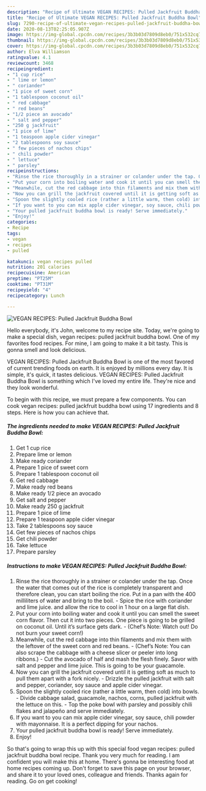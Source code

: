 ```yaml
---
description: "Recipe of Ultimate VEGAN RECIPES: Pulled Jackfruit Buddha Bowl"
title: "Recipe of Ultimate VEGAN RECIPES: Pulled Jackfruit Buddha Bowl"
slug: 7290-recipe-of-ultimate-vegan-recipes-pulled-jackfruit-buddha-bowl
date: 2020-08-13T02:25:05.907Z
image: https://img-global.cpcdn.com/recipes/3b3b03d7809d8eb0/751x532cq70/vegan-recipes-pulled-jackfruit-buddha-bowl-recipe-main-photo.jpg
thumbnail: https://img-global.cpcdn.com/recipes/3b3b03d7809d8eb0/751x532cq70/vegan-recipes-pulled-jackfruit-buddha-bowl-recipe-main-photo.jpg
cover: https://img-global.cpcdn.com/recipes/3b3b03d7809d8eb0/751x532cq70/vegan-recipes-pulled-jackfruit-buddha-bowl-recipe-main-photo.jpg
author: Elva Williamson
ratingvalue: 4.1
reviewcount: 3468
recipeingredient:
- "1 cup rice"
- " lime or lemon"
- " coriander"
- "1 pice of sweet corn"
- "1 tablespoon coconut oil"
- " red cabbage"
- " red beans"
- "1/2 piece an avocado"
- " salt and pepper"
- "250 g jackfruit"
- "1 pice of lime"
- "1 teaspoon apple cider vinegar"
- "2 tablespoons soy sauce"
- " few pieces of nachos chips"
- " chili powder"
- " lettuce"
- " parsley"
recipeinstructions:
- "Rinse the rice thoroughly in a strainer or colander under the tap. Once the water that comes out of the rice is completely transparent and therefore clean, you can start boiling the rice. Put in a pan with the 400 milliliters of water and bring to the boil. Spice the rice with coriander and lime juice. and allow the rice to cool in 1 hour on a large flat dish."
- "Put your corn into boiling water and cook it until you can smell the sweet corn flavor. Then cut it into two pieces. One piece is going to be grilled on coconut oil. Until it’s surface gets dark.  (Chef’s Note: Watch out! Do not burn your sweet corn!)"
- "Meanwhile, cut the red cabbage into thin filaments and mix them with the leftover of the sweet corn and red beans.  (Chef’s Note: You can also scrape the cabbage with a cheese slicer or peeler into long ribbons.) Cut the avocado of half and mash the flesh finely. Savor with salt and pepper and lime juice. This is going to be your guacamole."
- "Now you can grill the jackfruit covered until it is getting soft as much to pull them apart with a fork nicely. Drizzle the pulled jackfruit with salt and pepper, coriander, soy sauce and apple cider vinegar."
- "Spoon the slightly cooled rice (rather a little warm, then cold) into bowls.  Divide cabbage salad, guacamole, nachos, corns, pulled jackfruit with the lettuce on this. Top the poke bowl with parsley and possibly chili flakes and jalapeño and serve immediately."
- "If you want to you can mix apple cider vinegar, soy sauce, chili powder with mayonnaise. It is a perfect dipping for your nachos."
- "Your pulled jackfruit buddha bowl is ready! Serve immediately."
- "Enjoy!"
categories:
- Recipe
tags:
- vegan
- recipes
- pulled

katakunci: vegan recipes pulled 
nutrition: 201 calories
recipecuisine: American
preptime: "PT25M"
cooktime: "PT31M"
recipeyield: "4"
recipecategory: Lunch

---
```



![VEGAN RECIPES: Pulled Jackfruit Buddha Bowl](https://img-global.cpcdn.com/recipes/3b3b03d7809d8eb0/751x532cq70/vegan-recipes-pulled-jackfruit-buddha-bowl-recipe-main-photo.jpg)

Hello everybody, it's John, welcome to my recipe site. Today, we're going to make a special dish, vegan recipes: pulled jackfruit buddha bowl. One of my favorites food recipes. For mine, I am going to make it a bit tasty. This is gonna smell and look delicious.

VEGAN RECIPES: Pulled Jackfruit Buddha Bowl is one of the most favored of current trending foods on earth. It is enjoyed by millions every day. It is simple, it's quick, it tastes delicious. VEGAN RECIPES: Pulled Jackfruit Buddha Bowl is something which I've loved my entire life. They're nice and they look wonderful.




To begin with this recipe, we must prepare a few components. You can cook vegan recipes: pulled jackfruit buddha bowl using 17 ingredients and 8 steps. Here is how you can achieve that.

<!--inarticleads1-->

##### The ingredients needed to make VEGAN RECIPES: Pulled Jackfruit Buddha Bowl:

1. Get 1 cup rice
1. Prepare  lime or lemon
1. Make ready  coriander
1. Prepare 1 pice of sweet corn
1. Prepare 1 tablespoon coconut oil
1. Get  red cabbage
1. Make ready  red beans
1. Make ready 1/2 piece an avocado
1. Get  salt and pepper
1. Make ready 250 g jackfruit
1. Prepare 1 pice of lime
1. Prepare 1 teaspoon apple cider vinegar
1. Take 2 tablespoons soy sauce
1. Get  few pieces of nachos chips
1. Get  chili powder
1. Take  lettuce
1. Prepare  parsley




<!--inarticleads2-->

##### Instructions to make VEGAN RECIPES: Pulled Jackfruit Buddha Bowl:

1. Rinse the rice thoroughly in a strainer or colander under the tap. Once the water that comes out of the rice is completely transparent and therefore clean, you can start boiling the rice. Put in a pan with the 400 milliliters of water and bring to the boil. - Spice the rice with coriander and lime juice. and allow the rice to cool in 1 hour on a large flat dish.
1. Put your corn into boiling water and cook it until you can smell the sweet corn flavor. Then cut it into two pieces. One piece is going to be grilled on coconut oil. Until it’s surface gets dark.  - (Chef’s Note: Watch out! Do not burn your sweet corn!)
1. Meanwhile, cut the red cabbage into thin filaments and mix them with the leftover of the sweet corn and red beans.  - (Chef’s Note: You can also scrape the cabbage with a cheese slicer or peeler into long ribbons.) - Cut the avocado of half and mash the flesh finely. Savor with salt and pepper and lime juice. This is going to be your guacamole.
1. Now you can grill the jackfruit covered until it is getting soft as much to pull them apart with a fork nicely. - Drizzle the pulled jackfruit with salt and pepper, coriander, soy sauce and apple cider vinegar.
1. Spoon the slightly cooled rice (rather a little warm, then cold) into bowls.  - Divide cabbage salad, guacamole, nachos, corns, pulled jackfruit with the lettuce on this. - Top the poke bowl with parsley and possibly chili flakes and jalapeño and serve immediately.
1. If you want to you can mix apple cider vinegar, soy sauce, chili powder with mayonnaise. It is a perfect dipping for your nachos.
1. Your pulled jackfruit buddha bowl is ready! Serve immediately.
1. Enjoy!




So that's going to wrap this up with this special food vegan recipes: pulled jackfruit buddha bowl recipe. Thank you very much for reading. I am confident you will make this at home. There's gonna be interesting food at home recipes coming up. Don't forget to save this page on your browser, and share it to your loved ones, colleague and friends. Thanks again for reading. Go on get cooking!
